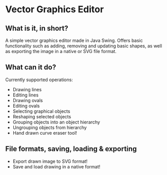 # Vector Graphics Editor

## What is it, in short?
A simple vector graphics editor made in Java Swing. Offers basic functionality such as adding, removing and updating basic shapes, as well as exporting the image in a native or SVG file format.

## What can it do?
Currently supported operations:
* Drawing lines
* Editing lines
* Drawing ovals
* Editing ovals
* Selecting graphical objects
* Reshaping selected objects
* Grouping objects into an object hierarchy
* Ungrouping objects from hierarchy
* Hand drawn curve eraser tool!

## File formats, saving, loading & exporting
* Export drawn image to SVG format!
* Save and load drawing in a native format!
